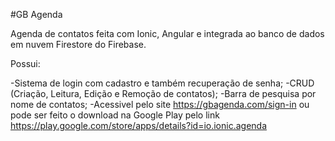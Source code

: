 #GB Agenda

Agenda de contatos feita com Ionic, Angular e integrada ao banco de dados em nuvem Firestore do Firebase.

Possui:

-Sistema de login com cadastro e também recuperação de senha;
-CRUD (Criação, Leitura, Edição e Remoção de contatos);
-Barra de pesquisa por nome de contatos;
-Acessivel pelo site https://gbagenda.com/sign-in ou pode ser feito o download na Google Play pelo link https://play.google.com/store/apps/details?id=io.ionic.agenda
